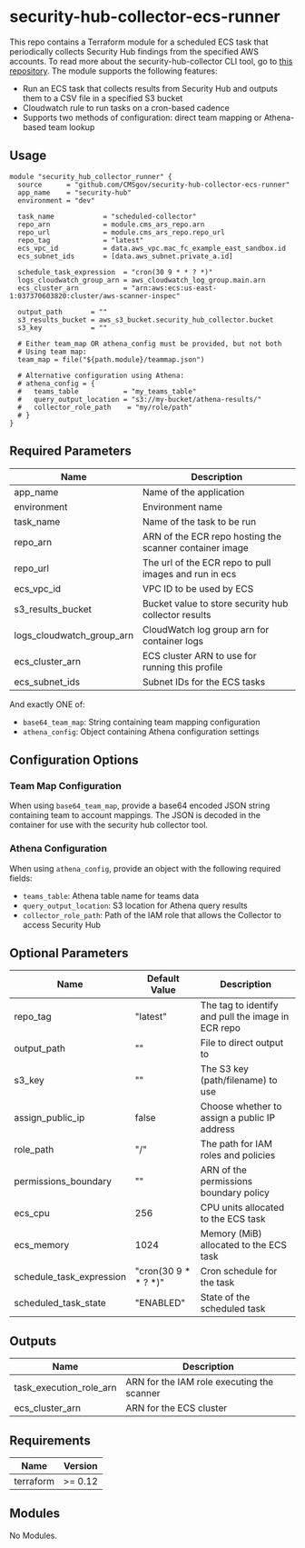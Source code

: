 # security-hub-collector-ecs-runner

This repo contains a Terraform module for a scheduled ECS task that periodically collects Security Hub findings from the specified AWS accounts. To read more about the security-hub-collector CLI tool, go to [this repository](https://github.com/CMSgov/security-hub-collector). The module supports the following features:

* Run an ECS task that collects results from Security Hub and outputs them to a CSV file in a specified S3 bucket
* Cloudwatch rule to run tasks on a cron-based cadence
* Supports two methods of configuration: direct team mapping or Athena-based team lookup

## Usage

```hcl
module "security_hub_collector_runner" {
  source      = "github.com/CMSgov/security-hub-collector-ecs-runner"
  app_name    = "security-hub"
  environment = "dev"

  task_name            = "scheduled-collector"
  repo_arn             = module.cms_ars_repo.arn
  repo_url             = module.cms_ars_repo.repo_url
  repo_tag             = "latest"
  ecs_vpc_id           = data.aws_vpc.mac_fc_example_east_sandbox.id
  ecs_subnet_ids       = [data.aws_subnet.private_a.id]

  schedule_task_expression  = "cron(30 9 * * ? *)"
  logs_cloudwatch_group_arn = aws_cloudwatch_log_group.main.arn
  ecs_cluster_arn           = "arn:aws:ecs:us-east-1:037370603820:cluster/aws-scanner-inspec"

  output_path       = ""
  s3_results_bucket = aws_s3_bucket.security_hub_collector.bucket
  s3_key            = ""

  # Either team_map OR athena_config must be provided, but not both
  # Using team map:
  team_map = file("${path.module}/teammap.json")

  # Alternative configuration using Athena:
  # athena_config = {
  #   teams_table           = "my_teams_table"
  #   query_output_location = "s3://my-bucket/athena-results/"
  #   collector_role_path    = "my/role/path"
  # }
}
```

## Required Parameters

| Name | Description |
|------|------------|
| app_name | Name of the application |
| environment | Environment name |
| task_name | Name of the task to be run |
| repo_arn | ARN of the ECR repo hosting the scanner container image |
| repo_url | The url of the ECR repo to pull images and run in ecs |
| ecs_vpc_id | VPC ID to be used by ECS |
| s3_results_bucket | Bucket value to store security hub collector results |
| logs_cloudwatch_group_arn | CloudWatch log group arn for container logs |
| ecs_cluster_arn | ECS cluster ARN to use for running this profile |
| ecs_subnet_ids | Subnet IDs for the ECS tasks |

And exactly ONE of:
- `base64_team_map`: String containing team mapping configuration
- `athena_config`: Object containing Athena configuration settings

## Configuration Options

### Team Map Configuration
When using `base64_team_map`, provide a base64 encoded JSON string containing team to account mappings. The JSON is decoded in the container for use with the security hub collector tool.

### Athena Configuration
When using `athena_config`, provide an object with the following required fields:
- `teams_table`: Athena table name for teams data
- `query_output_location`: S3 location for Athena query results
- `collector_role_path`: Path of the IAM role that allows the Collector to access Security Hub

## Optional Parameters

| Name | Default Value | Description |
|------|--------------|-------------|
| repo_tag | "latest" | The tag to identify and pull the image in ECR repo |
| output_path | "" | File to direct output to |
| s3_key | "" | The S3 key (path/filename) to use |
| assign_public_ip | false | Choose whether to assign a public IP address |
| role_path | "/" | The path for IAM roles and policies |
| permissions_boundary | "" | ARN of the permissions boundary policy |
| ecs_cpu | 256 | CPU units allocated to the ECS task |
| ecs_memory | 1024 | Memory (MiB) allocated to the ECS task |
| schedule_task_expression | "cron(30 9 * * ? *)" | Cron schedule for the task |
| scheduled_task_state | "ENABLED" | State of the scheduled task |

## Outputs

| Name | Description |
|------|------------|
| task_execution_role_arn | ARN for the IAM role executing the scanner |
| ecs_cluster_arn | ARN for the ECS cluster |

## Requirements

| Name | Version |
|------|---------|
| terraform | >= 0.12 |

## Modules

No Modules.

